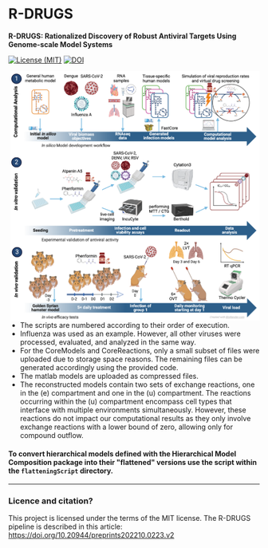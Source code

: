 # R-DRUGS

**R-DRUGS: Rationalized Discovery of Robust Antiviral Targets Using Genome-scale Model Systems**

[![License (MIT)](https://img.shields.io/badge/license-MIT-blue.svg?style=plastic)](http://opensource.org/licenses/MIT)
[![DOI](https://img.shields.io/badge/DOI-10.1093%2Fbioinformatics%2Fbtad437-blue.svg?style=plastic)](https://doi.org/10.20944/preprints202210.0223.v2)

<img align="right" src="R-DRUGS_pipeline.png" alt="drawing" width="500"/>

- The scripts are numbered according to their order of execution. 
- Influenza was used as an example. However, all other viruses were processed, evaluated, and analyzed in the same way. 
- For the CoreModels and CoreReactions, only a small subset of files were uploaded due to storage space reasons. The remaining files can be generated accordingly using the provided code. 
- The matlab models are uploaded as compressed files.
- The reconstructed models contain two sets of exchange reactions, one in the (e) compartment and one in the (u) compartment. The reactions occurring within the (u) compartment encompass cell types that interface with multiple environments simultaneously. However, these reactions do not impact our computational results as they only involve exchange reactions with a lower bound of zero, allowing only for compound outflow.

#### To convert hierarchical models defined with the Hierarchical Model Composition package into their "flattened" versions use the script within the `flatteningScript` directory. 
___________________________________________________________________________________________________________

### Licence and citation?
This project is licensed under the terms of the MIT license. 
The R-DRUGS pipeline is described in this article: https://doi.org/10.20944/preprints202210.0223.v2
